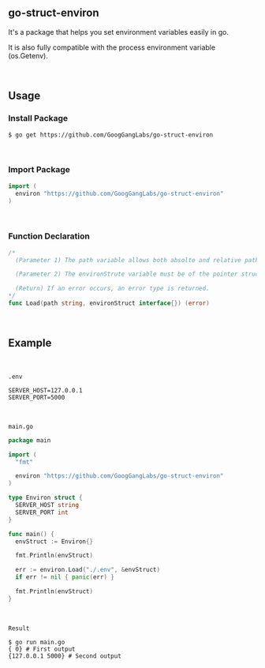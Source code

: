 ## go-struct-environ

It's a package that helps you set environment variables easily in go.<br>

It is also fully compatible with the process environment variable (os.Getenv).

<br>

## Usage

### Install Package

```Shell
$ go get https://github.com/GoogGangLabs/go-struct-environ
```

<br>

### Import Package

```Go
import (
  environ "https://github.com/GoogGangLabs/go-struct-environ"
)
```

<br>

### Function Declaration

```Go
/*
  (Parameter 1) The path variable allows both absolte and relative paths.

  (Parameter 2) The environStrute variable must be of the pointer struct type.

  (Return) If an error occurs, an error type is returned.
*/
func Load(path string, environStruct interface{}) (error)
```

<br>

## Example

<br>

`.env`

```Plain Text
SERVER_HOST=127.0.0.1
SERVER_PORT=5000
```

<br>

`main.go`

```Go
package main

import (
  "fmt"

  environ "https://github.com/GoogGangLabs/go-struct-environ"
)

type Environ struct {
  SERVER_HOST string
  SERVER_PORT int
}

func main() {
  envStruct := Environ{}

  fmt.Println(envStruct)

  err := environ.Load("./.env", &envStruct)
  if err != nil { panic(err) }

  fmt.Println(envStruct)
}
```

<br>

`Result`

```Shell
$ go run main.go
{ 0} # First output
{127.0.0.1 5000} # Second output
```
